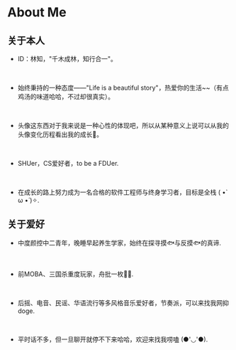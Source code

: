 # About Me


##  关于本人

- ID：林知，"千木成林，知行合一"。

  <br/>

- 始终秉持的一种态度——"Life is a beautiful story"，热爱你的生活~~（有点鸡汤的味道哈哈，不过却很真实）。

  <br/>

- 头像这东西对于我来说是一种心性的体现吧，所以从某种意义上说可以从我的头像变化历程看出我的成长🧐。

  <br/>

- SHUer，CS爱好者，to be a FDUer.

  <br/>

- 在成长的路上努力成为一名合格的软件工程师与终身学习者，目标是全栈 ( •̀ ω •́ )✧.

## 关于爱好

- 中度颜控中二青年，晚睡早起养生学家，始终在探寻摸🐟与反摸🐟的真谛.

  <br/>

- 前MOBA、三国杀重度玩家，舟批一枚🐱‍🏍.

  <br/>

- 后摇、电音、民谣、华语流行等多风格音乐爱好者，节奏派，可以来找我网抑 doge.

  <br/>

+ 平时话不多，但一旦聊开就停不下来哈哈，欢迎来找我唠嗑 (●'◡'●).




